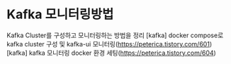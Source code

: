 # Kafka 모니터링방법
Kafka Cluster를 구성하고 모니터링하는 방법을 정리
[kafka] docker compose로 kafka cluster 구성 및 kafka-ui 모니터링(https://peterica.tistory.com/601)
[kafka] kafka 모니터링 docker 환경 세팅(https://peterica.tistory.com/604)

